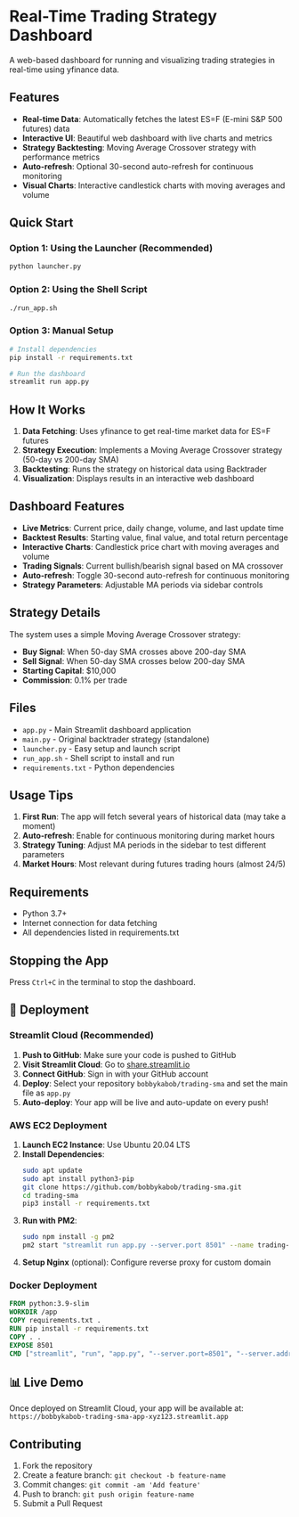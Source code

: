 # Real-Time Trading Strategy Dashboard

A web-based dashboard for running and visualizing trading strategies in real-time using yfinance data.

## Features

- **Real-time Data**: Automatically fetches the latest ES=F (E-mini S&P 500 futures) data
- **Interactive UI**: Beautiful web dashboard with live charts and metrics
- **Strategy Backtesting**: Moving Average Crossover strategy with performance metrics
- **Auto-refresh**: Optional 30-second auto-refresh for continuous monitoring
- **Visual Charts**: Interactive candlestick charts with moving averages and volume

## Quick Start

### Option 1: Using the Launcher (Recommended)
```bash
python launcher.py
```

### Option 2: Using the Shell Script
```bash
./run_app.sh
```

### Option 3: Manual Setup
```bash
# Install dependencies
pip install -r requirements.txt

# Run the dashboard
streamlit run app.py
```

## How It Works

1. **Data Fetching**: Uses yfinance to get real-time market data for ES=F futures
2. **Strategy Execution**: Implements a Moving Average Crossover strategy (50-day vs 200-day SMA)
3. **Backtesting**: Runs the strategy on historical data using Backtrader
4. **Visualization**: Displays results in an interactive web dashboard

## Dashboard Features

- **Live Metrics**: Current price, daily change, volume, and last update time
- **Backtest Results**: Starting value, final value, and total return percentage
- **Interactive Charts**: Candlestick price chart with moving averages and volume
- **Trading Signals**: Current bullish/bearish signal based on MA crossover
- **Auto-refresh**: Toggle 30-second auto-refresh for continuous monitoring
- **Strategy Parameters**: Adjustable MA periods via sidebar controls

## Strategy Details

The system uses a simple Moving Average Crossover strategy:
- **Buy Signal**: When 50-day SMA crosses above 200-day SMA
- **Sell Signal**: When 50-day SMA crosses below 200-day SMA
- **Starting Capital**: $10,000
- **Commission**: 0.1% per trade

## Files

- `app.py` - Main Streamlit dashboard application
- `main.py` - Original backtrader strategy (standalone)
- `launcher.py` - Easy setup and launch script
- `run_app.sh` - Shell script to install and run
- `requirements.txt` - Python dependencies

## Usage Tips

1. **First Run**: The app will fetch several years of historical data (may take a moment)
2. **Auto-refresh**: Enable for continuous monitoring during market hours
3. **Strategy Tuning**: Adjust MA periods in the sidebar to test different parameters
4. **Market Hours**: Most relevant during futures trading hours (almost 24/5)

## Requirements

- Python 3.7+
- Internet connection for data fetching
- All dependencies listed in requirements.txt

## Stopping the App

Press `Ctrl+C` in the terminal to stop the dashboard.

## 🚀 Deployment

### Streamlit Cloud (Recommended)

1. **Push to GitHub**: Make sure your code is pushed to GitHub
2. **Visit Streamlit Cloud**: Go to [share.streamlit.io](https://share.streamlit.io)
3. **Connect GitHub**: Sign in with your GitHub account
4. **Deploy**: Select your repository `bobbykabob/trading-sma` and set the main file as `app.py`
5. **Auto-deploy**: Your app will be live and auto-update on every push!

### AWS EC2 Deployment

1. **Launch EC2 Instance**: Use Ubuntu 20.04 LTS
2. **Install Dependencies**:
   ```bash
   sudo apt update
   sudo apt install python3-pip
   git clone https://github.com/bobbykabob/trading-sma.git
   cd trading-sma
   pip3 install -r requirements.txt
   ```
3. **Run with PM2**:
   ```bash
   sudo npm install -g pm2
   pm2 start "streamlit run app.py --server.port 8501" --name trading-dashboard
   ```
4. **Setup Nginx** (optional): Configure reverse proxy for custom domain

### Docker Deployment

```dockerfile
FROM python:3.9-slim
WORKDIR /app
COPY requirements.txt .
RUN pip install -r requirements.txt
COPY . .
EXPOSE 8501
CMD ["streamlit", "run", "app.py", "--server.port=8501", "--server.address=0.0.0.0"]
```

## 📊 Live Demo

Once deployed on Streamlit Cloud, your app will be available at:
`https://bobbykabob-trading-sma-app-xyz123.streamlit.app`

## Contributing

1. Fork the repository
2. Create a feature branch: `git checkout -b feature-name`
3. Commit changes: `git commit -am 'Add feature'`
4. Push to branch: `git push origin feature-name`
5. Submit a Pull Request
